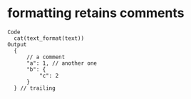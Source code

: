 # formatting retains comments

    Code
      cat(text_format(text))
    Output
      {
          // a comment
          "a": 1, // another one
          "b": {
              "c": 2
          }
      } // trailing

